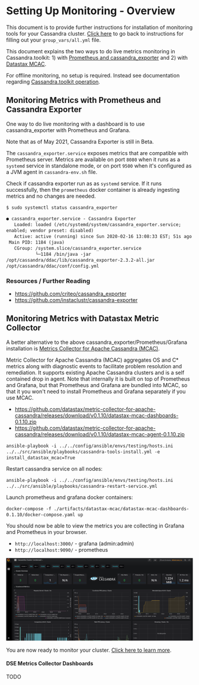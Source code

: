 # Setting Up Monitoring - Overview
This document is to provide further instructions for installation of monitoring tools for your Cassandra cluster. [Click here](./setup.ansible-config-files.md#Step-14-set-config-variables-for-your-deployment-in-group_varsallyml) to go back to instructions for filling out your `group_vars/all.yml` file.

This document explains the two ways to do live metrics monitoring in Cassandra.toolkit: 1) with [Prometheus and cassandra_exporter](#monitoring-metrics-with-prometheus-and-cassandra-exporter) and 2) with [Datastax MCAC](#monitoring-metrics-with-datastax-metric-collector).

For offline monitoring, no setup is required. Instead see documentation regarding [Cassandra.toolkit operation](../operation/monitor/maintenance.offline-monitoring.md). 

## Monitoring Metrics with Prometheus and Cassandra Exporter
One way to do live monitoring with a dashboard is to use cassandra_exporter with Prometheus and Grafana.

Note that as of May 2021, Cassandra Exporter is still in Beta.

The `cassandra_exporter.service` exposes metrics that are compatible with Prometheus server.
Metrics are available on port `8080` when it runs as a `systemd` service in standalone mode, or on port `9500` when it's configured as a JVM agent in `cassandra-env.sh` file. 

Check if cassandra exporter run as as `systemd` service. If it runs successfully, then the `prometheus` docker container is already ingesting metrics and no changes are needed.

```
$ sudo systemctl status cassandra_exporter
```

```
● cassandra_exporter.service - Cassandra Exporter
   Loaded: loaded (/etc/systemd/system/cassandra_exporter.service; enabled; vendor preset: disabled)
   Active: active (running) since Sun 2020-02-16 13:08:33 EST; 51s ago
 Main PID: 1184 (java)
   CGroup: /system.slice/cassandra_exporter.service
           └─1184 /bin/java -jar /opt/cassandra/ddac/lib/cassandra_exporter-2.3.2-all.jar /opt/cassandra/ddac/conf/config.yml
```

### Resources / Further Reading

- https://github.com/criteo/cassandra_exporter
- https://github.com/instaclustr/cassandra-exporter

## Monitoring Metrics with Datastax Metric Collector
A better alternative to the above cassandra_exporter/Prometheus/Grafana installation is [Metrics Collector for Apache Cassandra (MCAC)](https://github.com/datastax/metric-collector-for-apache-cassandra).

Metric Collector for Apache Cassandra (MCAC) aggregates OS and C* metrics along with diagnostic events to facilitate problem resolution and remediation. It supports existing Apache Cassandra clusters and is a self contained drop in agent. Note that internally it is built on top of Prometheus and Grafana, but that Prometheus and Grafana are bundled into MCAC, so that it you won't need to install Prometheus and Grafana separately if you use MCAC.

- https://github.com/datastax/metric-collector-for-apache-cassandra/releases/download/v0.1.10/datastax-mcac-dashboards-0.1.10.zip
- https://github.com/datastax/metric-collector-for-apache-cassandra/releases/download/v0.1.10/datastax-mcac-agent-0.1.10.zip

```
ansible-playbook -i ../../config/ansible/envs/testing/hosts.ini ../../src/ansible/playbooks/cassandra-tools-install.yml -e install_datastax_mcac=True
```

Restart cassandra service on all nodes:
```
ansible-playbook -i ../../config/ansible/envs/testing/hosts.ini ../../src/ansible/playbooks/cassandra-restart-service.yml
```

Launch prometheus and grafana docker containers:
```
docker-compose -f ./artifacts/datastax-mcac/datastax-mcac-dashboards-0.1.10/docker-compose.yaml up
```

You should now be able to view the metrics you are collecting in Grafana and Prometheus in your browser.  
- `http://localhost:3000/` - grafana (admin:admin)
- `http://localhost:9090/` - prometheus 

![mcac dashboard](../assets/mcac-01.png)

You are now ready to monitor your cluster. [Click here to learn more](../operation/monitor/README.md).


#### DSE Metrics Collector Dashboards

TODO